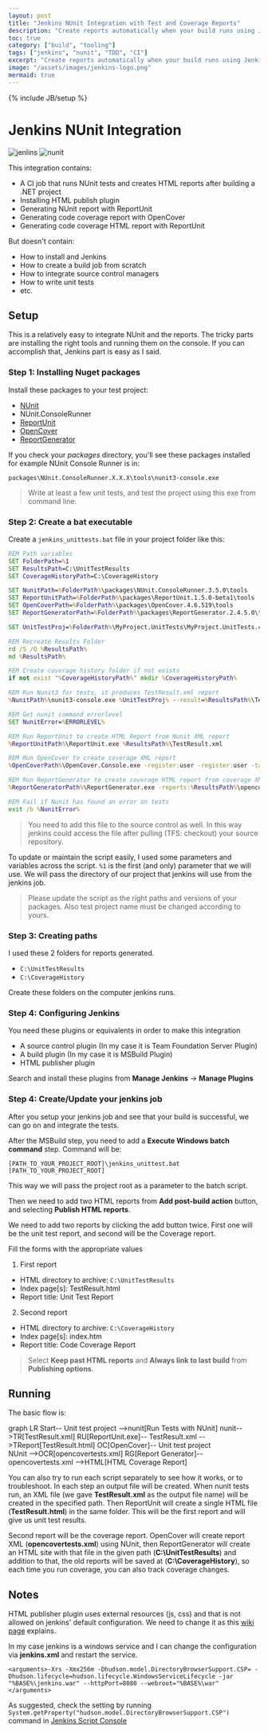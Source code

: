 ```yaml
---
layout: post
title: "Jenkins NUnit Integration with Test and Coverage Reports"
description: "Create reports automatically when your build runs using Jenkins, NUnit and various other tools"
toc: true
category: ["build", "tooling"]
tags: ["jenkins", "nunit", "TDD", "CI"]
excerpt: "Create reports automatically when your build runs using Jenkins, NUnit and various other tools."
image: "/assets/images/jenkins-logo.png"
mermaid: true
---
```


{% include JB/setup %}

# Jenkins NUnit Integration

![jenlins](/assets/images/jenkins-logo.png)
![nunit](/assets/images/nunit-logo.png)

This integration contains:

* A CI job that runs NUnit tests and creates HTML reports after building a .NET project
* Installing HTML publish plugin
* Generating NUnit report with ReportUnit
* Generating code coverage report with OpenCover
* Generating code coverage HTML report with ReportUnit

But doesn't contain:

* How to install and Jenkins
* How to create a build job from scratch
* How to integrate source control managers
* How to write unit tests
* etc.

## Setup

This is a relatively easy to integrate NUnit and the reports. The tricky parts are installing the right tools and running them on the console. If you can accomplish that, Jenkins part is easy as I said.

### Step 1: Installing Nuget packages

Install these packages to your test project:

* [NUnit](https://www.nunit.org/)
* NUnit.ConsoleRunner
* [ReportUnit](https://github.com/reportunit/reportunit)
* [OpenCover](https://github.com/OpenCover/opencover)
* [ReportGenerator](https://github.com/danielpalme/ReportGenerator)

If you check your *packages* directory, you'll see these packages installed for example NUnit Console Runner is in:

`packages\NUnit.ConsoleRunner.X.X.X\tools\nunit3-console.exe`

> Write at least a few unit tests, and test the project using this exe from command line.

### Step 2: Create a bat executable

Create a `jenkins_unittests.bat` file in your project folder like this:

~~~bat
REM Path variables
SET FolderPath=%1
SET ResultsPath=C:\UnitTestResults
SET CoverageHistoryPath=C:\CoverageHistory

SET NunitPath=%FolderPath%\packages\NUnit.ConsoleRunner.3.5.0\tools
SET ReportUnitPath=%FolderPath%\packages\ReportUnit.1.5.0-beta1\tools
SET OpenCoverPath=%FolderPath%\packages\OpenCover.4.6.519\tools
SET ReportGeneratorPath=%FolderPath%\packages\ReportGenerator.2.4.5.0\tools

SET UnitTestProj=%FolderPath%\MyProject.UnitTests\MyProject.UnitTests.csproj

REM Recreate Results Folder
rd /S /Q %ResultsPath%
md %ResultsPath%

REM Create coverage history folder if not exists
if not exist "%CoverageHistoryPath%" mkdir %CoverageHistoryPath%

REM Run Nunit3 for tests, it produces TestResult.xml report
%NunitPath%\nunit3-console.exe %UnitTestProj% --result=%ResultsPath%\TestResult.xml

REM Get nunit command errorlevel
SET NunitError=%ERRORLEVEL%

REM Run ReportUnit to create HTML Report from Nunit XML report
%ReportUnitPath%\ReportUnit.exe %ResultsPath%\TestResult.xml

REM Run OpenCover to create coverage XML report
%OpenCoverPath%\OpenCover.Console.exe -register:user -register:user -target:%NunitPath%\nunit3-console.exe -targetargs:%UnitTestProj% -output:%ResultsPath%\opencovertests.xml

REM Run ReportGenerator to create coverage HTML report from coverage XML
%ReportGeneratorPath%\ReportGenerator.exe -reports:%ResultsPath%\opencovertests.xml -targetDir:%ResultsPath% -historydir:%CoverageHistoryPath%

REM Fail if Nunit has found an error on tests
exit /b %NunitError%
~~~

> You need to add this file to the source control as well. In this way jenkins could access the file after pulling (TFS: checkout) your source repository.

To update or maintain the script easily, I used some parameters and variables across the script. `%1` is the first (and only) parameter that we will use. We will pass the directory of our project that jenkins will use from the jenkins job.

> Please update the script as the right paths and versions of your packages. Also test project name must be changed according to yours.

### Step 3: Creating paths

I used these 2 folders for reports generated.

* `C:\UnitTestResults`
* `C:\CoverageHistory`

Create these folders on the computer jenkins runs.

### Step 4: Configuring Jenkins

You need these plugins or equivalents in order to make this integration

* A source control plugin (In my case it is Team Foundation Server Plugin)
* A build plugin (In my case it is MSBuild Plugin)
* HTML publisher plugin

Search and install these plugins from **Manage Jenkins** -> **Manage Plugins**

### Step 4: Create/Update your jenkins job

After you setup your jenkins job and see that your build is successful, we can go on and integrate the tests.

After the MSBuild step, you need to add a **Execute Windows batch command** step. Command will be:

```
[PATH_TO_YOUR_PROJECT_ROOT]\jenkins_unittest.bat [PATH_TO_YOUR_PROJECT_ROOT]
```

This way we will pass the project root as a parameter to the batch script.

Then we need to add two HTML reports from **Add post-build action** button, and selecting **Publish HTML reports**.

We need to add two reports by clicking the add button twice. First one will be the unit test report, and second will be the Coverage report.

Fill the forms with the appropriate values

1. First report
  * HTML directory to archive: `C:\UnitTestResults`
  * Index page[s]: TestResult.html
  * Report title: Unit Test Report
2. Second report
  * HTML directory to archive: `C:\CoverageHistory`
  * Index page[s]: index.htm
  * Report title: Code Coverage Report

> Select **Keep past HTML reports** and **Always link to last build** from **Publishing options**.

## Running

The basic flow is:

<div class="mermaid">
graph LR
    Start-- Unit test project -->nunit[Run Tests with NUnit]
    nunit-->TR[TestResult.xml]
    RU[ReportUnit.exe]-- TestResult.xml -->TReport[TestResult.html]
    OC[OpenCover]-- Unit test project<br />NUnit -->OCR[opencovertests.xml]
    RG[Report Generator]-- opencovertests.xml -->HTML[HTML Coverage Report]
</div>

You can also try to run each script separately to see how it works, or to troubleshoot. In each step an output file will be created. When nunit tests run, an XML file (we gave **TestResult.xml** as the output file name) will be created in the specified path. Then ReportUnit will create a single HTML file (**TestResult.html**) in the same folder. This will be the first report and will give us unit test results.

Second report will be the coverage report. OpenCover will create report XML (**opencovertests.xml**) using NUnit, then ReportGenerator will create an HTML site with that file in the given path (**C:\UnitTestResults**) and addition to that, the old reports will be saved at (**C:\CoverageHistory**), so each time you run coverage, you can also track coverage changes.

## Notes

HTML publisher plugin uses external resources (js, css) and that is not allowed on jenkins' default configuration. We need to change it as this [wiki page](https://wiki.jenkins-ci.org/display/JENKINS/Configuring+Content+Security+Policy) explains.

In my case jenkins is a windows service and I can change the configuration via **jenkins.xml** and restart the service.

```
<arguments>-Xrs -Xmx256m -Dhudson.model.DirectoryBrowserSupport.CSP= -Dhudson.lifecycle=hudson.lifecycle.WindowsServiceLifecycle -jar "%BASE%\jenkins.war" --httpPort=8080 --webroot="%BASE%\war"</arguments>
```

As suggested, check the setting by running `System.getProperty("hudson.model.DirectoryBrowserSupport.CSP")` command in [Jenkins Script Console](https://wiki.jenkins-ci.org/display/JENKINS/Jenkins+Script+Console)
